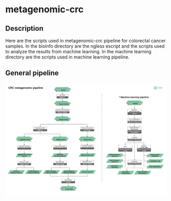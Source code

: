 # metagenomic-crc

## Description
Here are the scripts used in metagenomic-crc pipeline for colorectal cancer samples. 
In the bioinfo directory are the ngless escript and the scripts used to analyze the results from machine learning. 
In the machine learning directory are the scripts used in machine learning pipeline.

## General pipeline
![pipeline](img/pipeline.svg)
